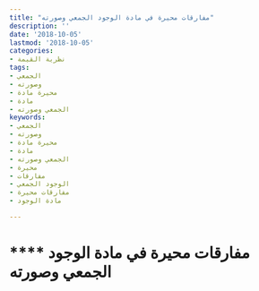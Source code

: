 ```yaml
---
title: "مفارقات محيرة في مادة الوجود الجمعي وصورته"
description: ''
date: '2018-10-05'
lastmod: '2018-10-05'
categories:
- نظرية القيمة
tags:
- الجمعي
- وصورته
- محيرة مادة
- مادة
- الجمعي وصورته
keywords:
- الجمعي
- وصورته
- محيرة مادة
- مادة
- الجمعي وصورته
- محيرة
- مفارقات
- الوجود الجمعي
- مفارقات محيرة
- مادة الوجود

---
```

# **** **مفارقات محيرة في مادة الوجود الجمعي وصورته**

###